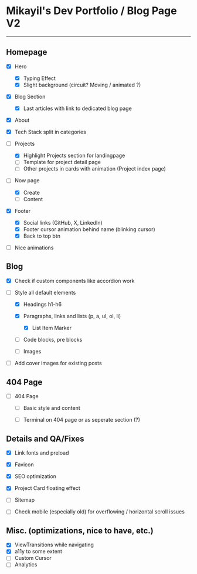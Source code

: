 # Mikayil's Dev Portfolio / Blog Page V2
---
## Homepage
- [x] Hero
	- [x] Typing Effect
	- [x] Slight background (circuit? Moving / animated ?)

- [x] Blog Section
	- [x] Last articles with link to dedicated blog page

- [x] About

- [x] Tech Stack split in categories
	
- [ ] Projects
	- [x] Highlight Projects section for landingpage
	- [ ] Template for project detail page
	- [ ] Other projects in cards with animation (Project index page)

- [ ] Now page
	- [x] Create
	- [ ] Content

- [x] Footer
	- [x] Social links (GitHub, X, LinkedIn)
	- [x] Footer cursor animation behind name (blinking cursor)
	- [x] Back to top btn

- [ ] Nice animations


## Blog
- [x] Check if custom components like accordion work

- [ ] Style all default elements
	- [x] Headings h1-h6
	- [x] Paragraphs, links and lists (p, a, ul, ol, li)
		- [x] List Item Marker
	- [ ] Code blocks, pre blocks
	- [ ] Images


- [ ] Add cover images for existing posts


## 404 Page
- [ ] 404 Page
	- [ ] Basic style and content
	- [ ] Terminal on 404 page or as seperate section (?)


## Details and QA/Fixes
- [x] Link fonts and preload
- [x] Favicon
- [x] SEO optimization
- [x] Project Card floating effect
- [ ] Sitemap
- [ ] Check mobile (especially old) for overflowing / horizontal scroll issues


## Misc. (optimizations, nice to have, etc.)
- [x] ViewTransitions while navigating
- [x] a11y to some extent
- [ ] Custom Cursor
- [ ] Analytics
